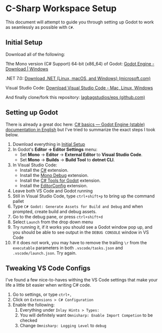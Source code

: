 # C-Sharp Workspace Setup

This document will attempt to guide you through setting up Godot to work as seamlessly as possible with `C#`.

## Initial Setup

Download all of the following:

Tthe Mono version (C# Support) 64-bit (x86_64) of Godot: [Godot Engine - Download | Windows](https://godotengine.org/download)

.NET 7.0: [Download .NET (Linux, macOS, and Windows) (microsoft.com)](https://dotnet.microsoft.com/en-us/download)

Visual Studio Code: [Download Visual Studio Code - Mac, Linux, Windows](https://code.visualstudio.com/Download)

And finally clone/fork this repository: [lagbagstudios/eps (github.com)](https://github.com/lagbagstudios/eps)

## Setting up Godot

There is already a great doc here: [C# basics — Godot Engine (stable) documentation in English](https://docs.godotengine.org/en/stable/tutorials/scripting/c_sharp/c_sharp_basics.html) but I've tried to summarize the exact steps I took below.

1. Download everything in [Initial Setup](#initial-setup)
2. In Godot's **Editor → Editor Settings** menu:
    - Set **Mono** -> **Editor** -> **External Editor** to **Visual Studio Code**.
    - Set **Mono** -> **Builds** -> **Build Tool** to **dotnet CLI**.
3. In Visual Studio Code:
    - Install the [C#](https://marketplace.visualstudio.com/items?itemName=ms-dotnettools.csharp) extension.
    - Install the [Mono Debug](https://marketplace.visualstudio.com/items?itemName=ms-vscode.mono-debug) extension.
    - Install the [C# Tools for Godot](https://marketplace.visualstudio.com/items?itemName=neikeq.godot-csharp-vscode) extension.
    - Install the [EditorConfig](https://marketplace.visualstudio.com/items?itemName=EditorConfig.EditorConfig) extension.
4. Leave both VS Code and Godot running
5. Still in Visual Studio Code, type `ctrl+shift+p` to bring up the command pallet
6. Type `C# Godot: Generate Assets for Build and Debug` and when prompted, create build and debug assets.
7. Go to the debug pane, or press `ctrl+shift+d`
8. Select `Launch` from the drop down menu
9. Try running it, if it works you should see a Godot window pop up, and you should be able to see output in the `DEBUG CONSOLE` window in VS Code
10. If it does not work, you may have to remove the trailing `\r` from the `executable` parameters in both `.vscode/tasks.json` and `.vscode/launch.json`. Try again.

## Tweaking VS Code Configs

I've found a few nice-to-haves withing the VS Code settings that make your life a little bit easier when writing C# code.

1. Go to settings, or type `ctrl+,`
2. Click on `Extensions > C# Configuration`
3. Enable the following:
    1. Everything under `Inlay Hints > Types:`
    2. You will definitely want `Omnisharp: Enable Import Competion` to be checked
    3. Change `Omnisharp: Logging Level` to `debug`
